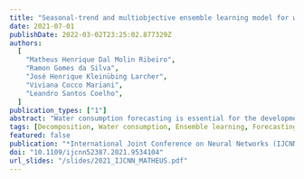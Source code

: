 ```yaml
---
title: "Seasonal-trend and multiobjective ensemble learning model for water consumption forecasting"
date: 2021-07-01
publishDate: 2022-03-02T23:25:02.877329Z
authors:
  [
    "Matheus Henrique Dal Molin Ribeiro",
    "Ramon Gomes da Silva",
    "José Henrique Kleinübing Larcher",
    "Viviana Cocco Mariani",
    "Leandro Santos Coelho",
  ]
publication_types: ["1"]
abstract: "Water consumption forecasting is essential for the development of efficient city planning. Due to the non-linearities and relations of the water consumption with different factors the development of an accurate forecasting system is challenging. This paper proposes a seasonal, trend, and multiobjective ensemble learning model to forecast multi-step-ahead (one, two, and three-month-ahead) water consumption for two cities of Paraná state in Brazil. The proposed data analysis uses seasonal and trend decomposition using Loess (STL) to split the original data into the seasonal, trend, and residual components. In the next stage, the machine learning models named Support Vector Regression and Ridge Regression as well as the stochastic approach Gaussian Processes model are employed to train and predict the STL components. The previous components are weighted integrated to compose a heterogeneous ensemble learning of components obtaining the final forecasts. The elitist Non-Dominated Sorting Genetic Algorithm-version II (NSGA-II) is adopted to obtain the weights assigned to the components. The best model has better generalization out-of-sample considering the root mean squared error, mean absolute error, and mean absolute percentage error criteria in respect to the minimization problem. Through developed comparisons, results showed that combining STL and multi-objective optimization with a heterogeneous ensemble learning can achieve high forecasting accuracy in comparison with some models. The framework proposed in this paper is effective to obtain reliable water consumption forecasting and can support and help future decisions."
tags: [Decomposition, Water consumption, Ensemble learning, Forecasting, Multiobjective optimization]
featured: false
publication: "*International Joint Conference on Neural Networks (IJCNN)*"
doi: "10.1109/ijcnn52387.2021.9534104"
url_slides: "/slides/2021_IJCNN_MATHEUS.pdf"
---
```

